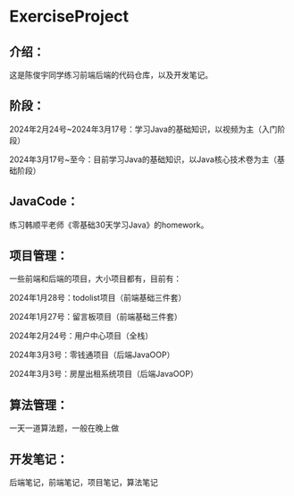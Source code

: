 # ExerciseProject

## 介绍：

这是陈俊宇同学练习前端后端的代码仓库，以及开发笔记。

## 阶段：

2024年2月24号~2024年3月17号：学习Java的基础知识，以视频为主（入门阶段）

2024年3月17号~至今：目前学习Java的基础知识，以Java核心技术卷为主（基础阶段）

## JavaCode：

练习韩顺平老师《零基础30天学习Java》的homework。

## 项目管理：

一些前端和后端的项目，大小项目都有，目前有：

2024年1月28号：todolist项目（前端基础三件套）

2024年1月27号：留言板项目（前端基础三件套）

2024年2月24号：用户中心项目（全栈）

2024年3月3号：零钱通项目（后端JavaOOP）

2024年3月3号：房屋出租系统项目（后端JavaOOP）

## 算法管理：

一天一道算法题，一般在晚上做

## 开发笔记：

后端笔记，前端笔记，项目笔记，算法笔记
